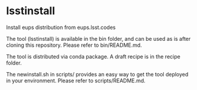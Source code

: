 lsstinstall
==========

Install eups distribution from eups.lsst.codes

The tool (lsstinstall) is available in the bin folder, 
and can be used as is after cloning this repository.
Please refer to bin/README.md.

The tool is distributed via conda package. A draft recipe is in the recipe folder.

The newinstall.sh in scripts/ provides an easy way to get the 
tool deployed in your environment.
Please refer to scripts/README.md.
